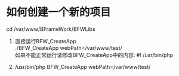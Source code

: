 # 如何创建一个新的项目 #

cd /var/www/BFrameWork/BFWLibs<br />
1. 直接运行BFW\_CreateApp<br /> ./BFW\_CreateApp webPath=/var/www/test/ <br /> 如果不能正常运行请修改BFW\_CreateApp中的内容: #! /usr/bin/php <br />

2. /usr/bin/php BFW\_CreateApp webPath=/var/www/test/